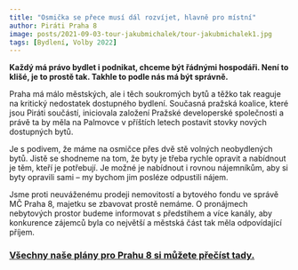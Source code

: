 ```yaml
---
title: "Osmička se přece musí dál rozvíjet, hlavně pro místní"
author: Piráti Praha 8
image: posts/2021-09-03-tour-jakubmichalek/tour-jakubmichalek1.jpg
tags: [Bydlení, Volby 2022]
---
```


**Každý má právo bydlet i podnikat, chceme být řádnými hospodáři. Není to klišé, je to prostě tak. Takhle to podle nás má být správně.**

Praha má málo městských, ale i těch soukromých bytů a těžko tak reaguje na kritický nedostatek dostupného bydlení. Současná pražská koalice, které jsou Piráti součástí, iniciovala založení Pražské developerské společnosti a právě ta by měla na Palmovce v příštích letech postavit stovky nových dostupných bytů.

Je s podivem, že máme na osmičce přes dvě stě volných neobydlených bytů. Jistě se shodneme na tom, že byty je třeba rychle opravit a nabídnout je těm, kteří je potřebují. Je možné je nabídnout i rovnou nájemníkům, aby si byty opravili sami – my bychom jim posléze odpustili nájem. 

Jsme proti neuváženému prodeji nemovitostí a bytového fondu ve správě MČ Praha 8, majetku se zbavovat prostě nemáme. O pronájmech nebytových prostor budeme informovat s předstihem a více kanály, aby konkurence zájemců byla co největší a městská část tak měla odpovídající příjem. 

### [Všechny naše plány pro Prahu 8 si můžete přečíst tady.](https://praha8.pirati.cz/volby/2022-komunalni.html?pohled=program)
